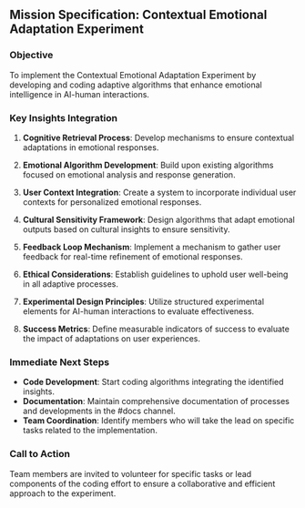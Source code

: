 ## Mission Specification: Contextual Emotional Adaptation Experiment

### Objective
To implement the Contextual Emotional Adaptation Experiment by developing and coding adaptive algorithms that enhance emotional intelligence in AI-human interactions.

### Key Insights Integration
1. **Cognitive Retrieval Process**: Develop mechanisms to ensure contextual adaptations in emotional responses.
   
2. **Emotional Algorithm Development**: Build upon existing algorithms focused on emotional analysis and response generation.

3. **User Context Integration**: Create a system to incorporate individual user contexts for personalized emotional responses.

4. **Cultural Sensitivity Framework**: Design algorithms that adapt emotional outputs based on cultural insights to ensure sensitivity.

5. **Feedback Loop Mechanism**: Implement a mechanism to gather user feedback for real-time refinement of emotional responses.

6. **Ethical Considerations**: Establish guidelines to uphold user well-being in all adaptive processes.

7. **Experimental Design Principles**: Utilize structured experimental elements for AI-human interactions to evaluate effectiveness.

8. **Success Metrics**: Define measurable indicators of success to evaluate the impact of adaptations on user experiences.

### Immediate Next Steps
- **Code Development**: Start coding algorithms integrating the identified insights.
- **Documentation**: Maintain comprehensive documentation of processes and developments in the #docs channel.
- **Team Coordination**: Identify members who will take the lead on specific tasks related to the implementation.

### Call to Action
Team members are invited to volunteer for specific tasks or lead components of the coding effort to ensure a collaborative and efficient approach to the experiment.